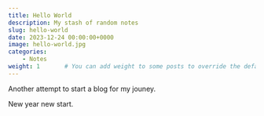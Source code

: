 ```yaml
---
title: Hello World
description: My stash of random notes
slug: hello-world
date: 2023-12-24 00:00:00+0000
image: hello-world.jpg
categories:
    - Notes
weight: 1       # You can add weight to some posts to override the default sorting (date descending)
---
```


Another attempt to start a blog for my jouney.

New year new start.
